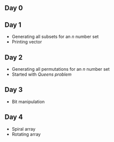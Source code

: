 ## Day 0
## Day 1
* Generating all subsets for an _n_ number set 
* Printing vector
## Day 2
* Generating all permutations for an _n_ number set
* Started with _Queens problem_
## Day 3
* Bit manipulation
## Day 4
* Spiral array
* Rotating array